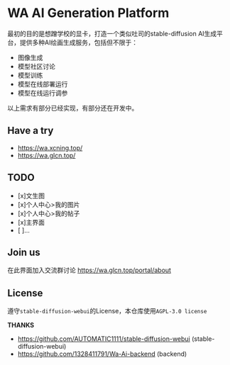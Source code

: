 # WA AI Generation Platform

最初的目的是想蹭学校的显卡，打造一个类似吐司的stable-diffusion AI生成平台，提供多种AI绘画生成服务，包括但不限于：

- 图像生成
- 模型社区讨论
- 模型训练
- 模型在线部署运行
- 模型在线运行调参

以上需求有部分已经实现，有部分还在开发中。

## Have a try

- https://wa.xcning.top/
- https://wa.glcn.top/

## TODO

- [x]文生图
- [x]个人中心>我的图片
- [x]个人中心>我的帖子
- [x]主界面
- [ ]...

## Join us

在此界面加入交流群讨论
https://wa.glcn.top/portal/about

## License

遵守`stable-diffusion-webui`的License，本仓库使用`AGPL-3.0 license`

**THANKS**

- https://github.com/AUTOMATIC1111/stable-diffusion-webui (stable-diffusion-webui)
- https://github.com/1328411791/Wa-Ai-backend (backend)


